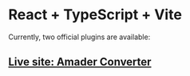 # React + TypeScript + Vite

Currently, two official plugins are available:
## [Live site: Amader Converter](https://amader-converter.netlify.app/)
